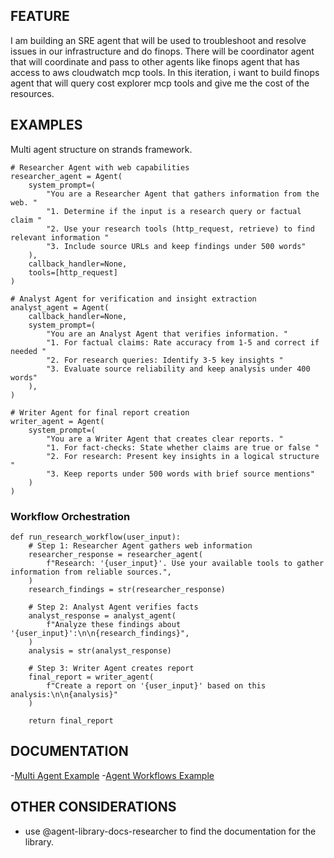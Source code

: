 ## FEATURE

I am building an SRE agent that will be used to troubleshoot and resolve issues in our infrastructure and do finops. There will be coordinator agent that will coordinate and pass to other agents like finops agent that has access to aws cloudwatch mcp tools. In this iteration, i want to build finops agent that will query cost explorer mcp tools and give me the cost of the resources.

## EXAMPLES
Multi agent structure on strands framework.
```
# Researcher Agent with web capabilities
researcher_agent = Agent(
    system_prompt=(
        "You are a Researcher Agent that gathers information from the web. "
        "1. Determine if the input is a research query or factual claim "
        "2. Use your research tools (http_request, retrieve) to find relevant information "
        "3. Include source URLs and keep findings under 500 words"
    ),
    callback_handler=None,
    tools=[http_request]
)

# Analyst Agent for verification and insight extraction
analyst_agent = Agent(
    callback_handler=None,
    system_prompt=(
        "You are an Analyst Agent that verifies information. "
        "1. For factual claims: Rate accuracy from 1-5 and correct if needed "
        "2. For research queries: Identify 3-5 key insights "
        "3. Evaluate source reliability and keep analysis under 400 words"
    ),
)

# Writer Agent for final report creation
writer_agent = Agent(
    system_prompt=(
        "You are a Writer Agent that creates clear reports. "
        "1. For fact-checks: State whether claims are true or false "
        "2. For research: Present key insights in a logical structure "
        "3. Keep reports under 500 words with brief source mentions"
    )
)
```

### Workflow Orchestration
```
def run_research_workflow(user_input):
    # Step 1: Researcher Agent gathers web information
    researcher_response = researcher_agent(
        f"Research: '{user_input}'. Use your available tools to gather information from reliable sources.",
    )
    research_findings = str(researcher_response)

    # Step 2: Analyst Agent verifies facts
    analyst_response = analyst_agent(
        f"Analyze these findings about '{user_input}':\n\n{research_findings}",
    )
    analysis = str(analyst_response)

    # Step 3: Writer Agent creates report
    final_report = writer_agent(
        f"Create a report on '{user_input}' based on this analysis:\n\n{analysis}"
    )

    return final_report
```





## DOCUMENTATION

-[Multi Agent Example](https://strandsagents.com/latest/documentation/docs/examples/python/multi_agent_example/multi_agent_example/)
-[Agent Workflows Example](https://strandsagents.com/latest/documentation/docs/examples/python/agents_workflows/)

## OTHER CONSIDERATIONS

- use @agent-library-docs-researcher to find the documentation for the library.
